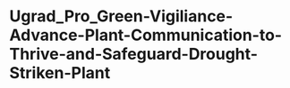 # Ugrad_Pro_Green-Vigiliance-Advance-Plant-Communication-to-Thrive-and-Safeguard-Drought-Striken-Plant